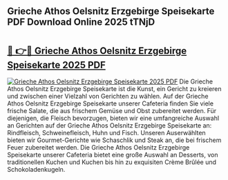 ## Grieche Athos Oelsnitz Erzgebirge Speisekarte PDF Download Online 2025 tTNjD

# <h2><a href="http://gcdt8ui.nevu.top/?p=Grieche+Athos+Oelsnitz+Erzgebirge+Speisekarte">🔗 👉🔴 Grieche Athos Oelsnitz Erzgebirge Speisekarte 2025 PDF</a></h2>

[![Grieche Athos Oelsnitz Erzgebirge Speisekarte 2025 PDF](https://i.imgur.com/dBaPXMq.png)](http://gcdt8ui.nevu.top/?p=Grieche+Athos+Oelsnitz+Erzgebirge+Speisekarte)
Die Grieche Athos Oelsnitz Erzgebirge Speisekarte ist die Kunst, ein Gericht zu kreieren und zwischen einer Vielzahl von Gerichten zu wählen. Auf der Grieche Athos Oelsnitz Erzgebirge Speisekarte unserer Cafeteria finden Sie viele frische Salate, die aus frischem Gemüse und Obst zubereitet werden. Für diejenigen, die Fleisch bevorzugen, bieten wir eine umfangreiche Auswahl an Gerichten auf der Grieche Athos Oelsnitz Erzgebirge Speisekarte an: Rindfleisch, Schweinefleisch, Huhn und Fisch. Unseren Auserwählten bieten wir Gourmet-Gerichte wie Schaschlik und Steak an, die bei frischem Feuer zubereitet werden. Die Grieche Athos Oelsnitz Erzgebirge Speisekarte unserer Cafeteria bietet eine große Auswahl an Desserts, von traditionellen Kuchen und Kuchen bis hin zu exquisiten Crème Brûlée und Schokoladenkugeln.
